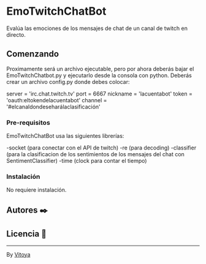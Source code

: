 # EmoTwitchChatBot

Evalúa las emociones de los mensajes de chat de un canal de twitch en directo.

## Comenzando 

Proximamente será un archivo ejecutable, pero por ahora deberás bajar el EmoTwitchChatbot.py y ejecutarlo desde la consola con python. 
Deberás crear un archivo config.py donde debes colocar:

server = 'irc.chat.twitch.tv'
port = 6667
nickname = 'lacuentabot'
token = 'oauth:eltokendelacuentabot'
channel = '#elcanaldondeseharálaclasificación'

### Pre-requisitos 

EmoTwitchChatBot usa las siguientes librerías:

-socket (para conectar con el API de twitch)
-re (para decoding)
-classifier (para la clasificacion de los sentimientos de los mensajes del chat con SentimentClassifier)
-time (clock para contar el tiempo)

### Instalación 

No requiere instalación.

## Autores ✒️

## Licencia 📄



---
By [Vitoya](https://github.com/vit0y4)